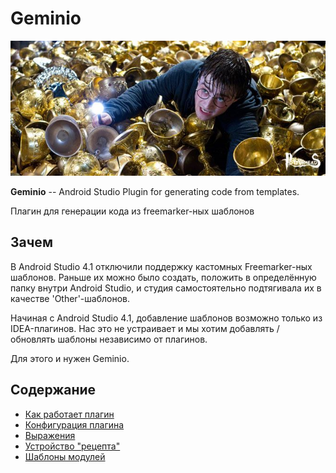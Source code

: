 # Geminio

![Geminio](/plugins/hh-geminio/img/Geminio.png)

<!-- Plugin description -->
**Geminio** -- Android Studio Plugin for generating code from templates.
<!-- Plugin description end -->


Плагин для генерации кода из freemarker-ных шаблонов

## Зачем

В Android Studio 4.1 отключили поддержку кастомных Freemarker-ных шаблонов. Раньше их можно было создать, положить в
определённую папку внутри Android Studio, и студия самостоятельно подтягивала их в качестве 'Other'-шаблонов.

Начиная с Android Studio 4.1, добавление шаблонов возможно только из IDEA-плагинов. Нас это не устраивает и мы хотим
добавлять / обновлять шаблоны независимо от плагинов.

Для этого и нужен Geminio.

## Содержание

- [Как работает плагин](/plugins/hh-geminio/docs/ru/HOW_IT_WORKS.md)
- [Конфигурация плагина](/plugins/hh-geminio/docs/ru/PLUGIN_CONFIG.md)
- [Выражения](/plugins/hh-geminio/docs/ru/EXPRESSIONS.md)
- [Устройство "рецепта"](/plugins/hh-geminio/docs/ru/RECIPE_CONTENT.md)
- [Шаблоны модулей](/plugins/hh-geminio/docs/ru/MODULES_TEMPLATES.md)
